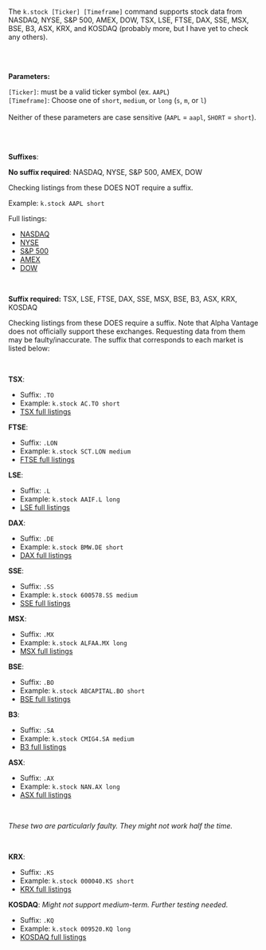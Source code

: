 The `k.stock [Ticker] [Timeframe]` command supports stock data from NASDAQ, NYSE, S&P 500, AMEX, DOW, TSX, LSE, FTSE, DAX, SSE, MSX, BSE,
B3, ASX, KRX, and KOSDAQ (probably more, but I have yet to check any others).

<br><br>

**Parameters:**

`[Ticker]`: must be a valid ticker symbol (ex. `AAPL`)<br>
`[Timeframe]`: Choose one of `short`, `medium`, or `long` (`s`, `m`, or `l`)<br><br>
Neither of these parameters are case sensitive (`AAPL` = `aapl`, `SHORT` = `short`).

<br><br>

**Suffixes**: 

**No suffix required**: NASDAQ, NYSE, S&P 500, AMEX, DOW

Checking listings from these DOES NOT require a suffix.

Example: `k.stock AAPL short`

Full listings: 
- [NASDAQ](https://www.advfn.com/nasdaq/nasdaq.asp)
- [NYSE](https://www.advfn.com/nyse/newyorkstockexchange.asp)
- [S&P 500](https://markets.businessinsider.com/index/components/s&p_500)
- [AMEX](https://www.advfn.com/amex/americanstockexchange.asp)
- [DOW](https://markets.businessinsider.com/index/components/dow_jones?op=1)

<br>

**Suffix required:** TSX, LSE, FTSE, DAX, SSE, MSX, BSE, B3, ASX, KRX, KOSDAQ

Checking listings from these DOES require a suffix. Note that Alpha Vantage does not officially support these exchanges.
Requesting data from them may be faulty/inaccurate. The suffix that corresponds to each market is listed below:

<br>

**TSX**:<br>
- Suffix: `.TO`
- Example: `k.stock AC.TO short`
- [TSX full listings](http://www.eoddata.com/StockList/TSX.htm)

**FTSE**: 
- Suffix: `.LON`
- Example: `k.stock SCT.LON medium`
- [FTSE full listings](https://markets.businessinsider.com/index/components/ftse_100)

**LSE**:
- Suffix: `.L`
- Example: `k.stock AAIF.L long`
- [LSE full listings](https://www.dividendmax.com/stock-exchange-listings/united-kingdom/london-stock-exchange)

**DAX**: 
- Suffix: `.DE`
- Example: `k.stock BMW.DE short`
- [DAX full listings](https://markets.businessinsider.com/index/components/dax?op=1)

**SSE**: 
- Suffix: `.SS`
- Example: `k.stock 600578.SS medium`
- [SSE full listings](https://en.wikipedia.org/wiki/Category:Companies_listed_on_the_Shanghai_Stock_Exchange)

**MSX**: 
- Suffix: `.MX`
- Example: `k.stock ALFAA.MX long`
- [MSX full listings](https://en.wikipedia.org/wiki/List_of_companies_traded_on_the_Bolsa_Mexicana_de_Valores)

**BSE**: 
- Suffix: `.BO`
- Example: `k.stock ABCAPITAL.BO short`
- [BSE full listings](https://en.wikipedia.org/wiki/Category:Companies_listed_on_the_Bombay_Stock_Exchange)

**B3**: 
- Suffix: `.SA`
- Example: `k.stock CMIG4.SA medium`
- [B3 full listings](https://en.wikipedia.org/wiki/List_of_companies_listed_on_Ibovespa)

**ASX**: 
- Suffix: `.AX`
- Example: `k.stock NAN.AX long`
- [ASX full listings](https://www.asx.com.au/asx/research/listedCompanies.do)

<br>

*These two are particularly faulty. They might not work half the time.*

<br>

**KRX**: 
- Suffix: `.KS`
- Example: `k.stock 000040.KS short`
- [KRX full listings](https://www.koreanbulls.com/SignalList.aspx?lang=en&MarketSymbol=KOREA)

**KOSDAQ**: *Might not support medium-term. Further testing needed.*
- Suffix: `.KQ`
- Example: `k.stock 009520.KQ long`
- [KOSDAQ full listings](https://www.koreanbulls.com/SignalList.aspx?lang=en&MarketSymbol=KOREAOTC)
